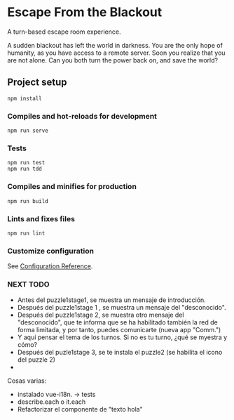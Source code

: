 # Escape From the Blackout

A turn-based escape room experience.

A sudden blackout has left the world in darkness.
You are the only hope of humanity, as you have access
to a remote server. Soon you realize that you are not alone.
Can you both turn the power back on, and save the world?

## Project setup
```
npm install
```

### Compiles and hot-reloads for development
```
npm run serve
```

### Tests
```
npm run test
npm run tdd
```

### Compiles and minifies for production
```
npm run build
```

### Lints and fixes files
```
npm run lint
```

### Customize configuration
See [Configuration Reference](https://cli.vuejs.org/config/).

### NEXT TODO

- Antes del puzzle1stage1, se muestra un mensaje de introducción.
- Después del puzzle1stage 1 , se muestra un mensaje del "desconocido".
- Después del puzzle1stage 2, se muestra otro mensaje del "desconocido", que te informa que se ha habilitado también la red de forma limitada, y por tanto, puedes comunicarte (nueva app "Comm.")
- Y aquí pensar el tema de los turnos. Si no es tu turno, ¿qué se myestra y cómo?
- Después del puzle1stage 3, se te instala el puzzle2 (se habilita el icono del puzzle 2)
- 

Cosas varias:
- instalado vue-i18n. -> tests
- describe.each o it.each
- Refactorizar el componente de "texto hola"


